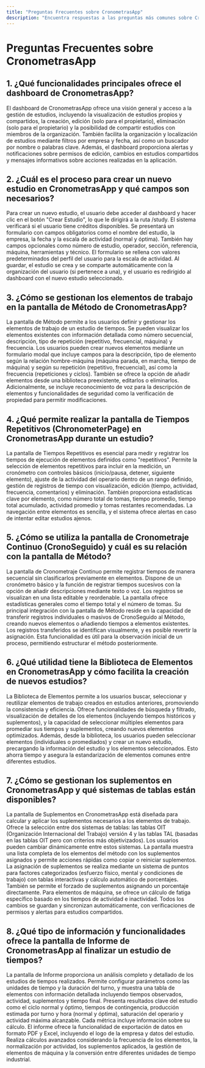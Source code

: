 ```yaml
---
title: "Preguntas Frecuentes sobre CronometrasApp"
description: "Encuentra respuestas a las preguntas más comunes sobre CronometrasApp, sus funcionalidades y cómo utilizarla."
---
```


# Preguntas Frecuentes sobre CronometrasApp

## 1. ¿Qué funcionalidades principales ofrece el dashboard de CronometrasApp?

El dashboard de CronometrasApp ofrece una visión general y acceso a la gestión de estudios, incluyendo la visualización de estudios propios y compartidos, la creación, edición (solo para el propietario), eliminación (solo para el propietario) y la posibilidad de compartir estudios con miembros de la organización. También facilita la organización y localización de estudios mediante filtros por empresa y fecha, así como un buscador por nombre o palabras clave. Además, el dashboard proporciona alertas y notificaciones sobre permisos de edición, cambios en estudios compartidos y mensajes informativos sobre acciones realizadas en la aplicación.

## 2. ¿Cuál es el proceso para crear un nuevo estudio en CronometrasApp y qué campos son necesarios?

Para crear un nuevo estudio, el usuario debe acceder al dashboard y hacer clic en el botón "Crear Estudio", lo que le dirigirá a la ruta /study. El sistema verificará si el usuario tiene créditos disponibles. Se presentará un formulario con campos obligatorios como el nombre del estudio, la empresa, la fecha y la escala de actividad (normal y óptima). También hay campos opcionales como número de estudio, operador, sección, referencia, máquina, herramientas y técnico. El formulario se rellena con valores predeterminados del perfil del usuario para la escala de actividad. Al guardar, el estudio se crea y se comparte automáticamente con la organización del usuario (si pertenece a una), y el usuario es redirigido al dashboard con el nuevo estudio seleccionado.

## 3. ¿Cómo se gestionan los elementos de trabajo en la pantalla de Método de CronometrasApp?

La pantalla de Método permite a los usuarios definir y gestionar los elementos de trabajo de un estudio de tiempos. Se pueden visualizar los elementos existentes con información detallada como número secuencial, descripción, tipo de repetición (repetitivo, frecuencial, máquina) y frecuencia. Los usuarios pueden crear nuevos elementos mediante un formulario modal que incluye campos para la descripción, tipo de elemento según la relación hombre-máquina (máquina parada, en marcha, tiempo de máquina) y según su repetición (repetitivo, frecuencial), así como la frecuencia (repeticiones y ciclos). También se ofrece la opción de añadir elementos desde una biblioteca preexistente, editarlos o eliminarlos. Adicionalmente, se incluye reconocimiento de voz para la descripción de elementos y funcionalidades de seguridad como la verificación de propiedad para permitir modificaciones.

## 4. ¿Qué permite realizar la pantalla de Tiempos Repetitivos (ChronometerPage) en CronometrasApp durante un estudio?

La pantalla de Tiempos Repetitivos es esencial para medir y registrar los tiempos de ejecución de elementos definidos como "repetitivos". Permite la selección de elementos repetitivos para incluir en la medición, un cronómetro con controles básicos (inicio/pausa, detener, siguiente elemento), ajuste de la actividad del operario dentro de un rango definido, gestión de registros de tiempo con visualización, edición (tiempo, actividad, frecuencia, comentarios) y eliminación. También proporciona estadísticas clave por elemento, como número total de tomas, tiempo promedio, tiempo total acumulado, actividad promedio y tomas restantes recomendadas. La navegación entre elementos es sencilla, y el sistema ofrece alertas en caso de intentar editar estudios ajenos.

## 5. ¿Cómo se utiliza la pantalla de Cronometraje Continuo (CronoSeguido) y cuál es su relación con la pantalla de Método?

La pantalla de Cronometraje Continuo permite registrar tiempos de manera secuencial sin clasificarlos previamente en elementos. Dispone de un cronómetro básico y la función de registrar tiempos sucesivos con la opción de añadir descripciones mediante texto o voz. Los registros se visualizan en una lista editable y reordenable. La pantalla ofrece estadísticas generales como el tiempo total y el número de tomas. Su principal integración con la pantalla de Método reside en la capacidad de transferir registros individuales o masivos de CronoSeguido al Método, creando nuevos elementos o añadiendo tiempos a elementos existentes. Los registros transferidos se identifican visualmente, y es posible revertir la asignación. Esta funcionalidad es útil para la observación inicial de un proceso, permitiendo estructurar el método posteriormente.

## 6. ¿Qué utilidad tiene la Biblioteca de Elementos en CronometrasApp y cómo facilita la creación de nuevos estudios?

La Biblioteca de Elementos permite a los usuarios buscar, seleccionar y reutilizar elementos de trabajo creados en estudios anteriores, promoviendo la consistencia y eficiencia. Ofrece funcionalidades de búsqueda y filtrado, visualización de detalles de los elementos (incluyendo tiempos históricos y suplementos), y la capacidad de seleccionar múltiples elementos para promediar sus tiempos y suplementos, creando nuevos elementos optimizados. Además, desde la biblioteca, los usuarios pueden seleccionar elementos (individuales o promediados) y crear un nuevo estudio, precargando la información del estudio y los elementos seleccionados. Esto ahorra tiempo y asegura la estandarización de elementos comunes entre diferentes estudios.

## 7. ¿Cómo se gestionan los suplementos en CronometrasApp y qué sistemas de tablas están disponibles?

La pantalla de Suplementos en CronometrasApp está diseñada para calcular y aplicar los suplementos necesarios a los elementos de trabajo. Ofrece la selección entre dos sistemas de tablas: las tablas OIT (Organización Internacional del Trabajo) versión 4 y las tablas TAL (basadas en las tablas OIT pero con criterios más objetivizados). Los usuarios pueden cambiar dinámicamente entre estos sistemas. La pantalla muestra una lista completa de los elementos del método con los suplementos asignados y permite acciones rápidas como copiar o reiniciar suplementos. La asignación de suplementos se realiza mediante un sistema de puntos para factores categorizados (esfuerzo físico, mental y condiciones de trabajo) con tablas interactivas y cálculo automático de porcentajes. También se permite el forzado de suplementos asignando un porcentaje directamente. Para elementos de máquina, se ofrece un cálculo de fatiga específico basado en los tiempos de actividad e inactividad. Todos los cambios se guardan y sincronizan automáticamente, con verificaciones de permisos y alertas para estudios compartidos.

## 8. ¿Qué tipo de información y funcionalidades ofrece la pantalla de Informe de CronometrasApp al finalizar un estudio de tiempos?

La pantalla de Informe proporciona un análisis completo y detallado de los estudios de tiempos realizados. Permite configurar parámetros como las unidades de tiempo y la duración del turno, y muestra una tabla de elementos con información detallada incluyendo tiempos observados, actividad, suplementos y tiempo final. Presenta resultados clave del estudio como el ciclo normal y óptimo, tiempos de contingencia, producción estimada por turno y hora (normal y óptima), saturación del operario y actividad máxima alcanzable. Cada métrica incluye información sobre su cálculo. El informe ofrece la funcionalidad de exportación de datos en formato PDF y Excel, incluyendo el logo de la empresa y datos del estudio. Realiza cálculos avanzados considerando la frecuencia de los elementos, la normalización por actividad, los suplementos aplicados, la gestión de elementos de máquina y la conversión entre diferentes unidades de tiempo industrial.
